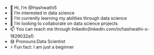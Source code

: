- 👋 Hi, I’m @Hashwathi5
- 👀 I’m interested in data science 
- 🌱 I’m currently learning my abilities through data science
- 💞️ I’m looking to collaborate on data science projects
- 📫 You can reach me through linkedin(linkedin.com/in/hashwathi-s-1829032a1)
- 😄 Pronouns:Data Scientist 
- ⚡ Fun fact: I am just a beginner 

<!---
Hashwathi5/Hashwathi5 is a ✨ special ✨ repository because its `README.md` (this file) appears on your GitHub profile.
You can click the Preview link to take a look at your changes.
--->
